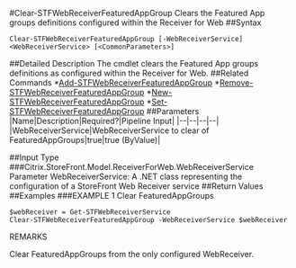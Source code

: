#Clear-STFWebReceiverFeaturedAppGroup
Clears the Featured App groups definitions configured within the Receiver for Web
##Syntax
```Clear-STFWebReceiverFeaturedAppGroup [-WebReceiverService] <WebReceiverService> [<CommonParameters>]
```
##Detailed Description
The cmdlet clears the Featured App groups definitions as configured within the Receiver for Web.
##Related Commands
*[Add-STFWebReceiverFeaturedAppGroup](Add-STFWebReceiverFeaturedAppGroup)
*[Remove-STFWebReceiverFeaturedAppGroup](Remove-STFWebReceiverFeaturedAppGroup)
*[New-STFWebReceiverFeaturedAppGroup](New-STFWebReceiverFeaturedAppGroup)
*[Set-STFWebReceiverFeaturedAppGroup](Set-STFWebReceiverFeaturedAppGroup)
##Parameters
|Name|Description|Required?|Pipeline Input||--|--|--|--||WebReceiverService|WebReceiverService to clear of FeaturedAppGroups|true|true (ByValue)|##Input Type
###Citrix.StoreFront.Model.ReceiverForWeb.WebReceiverService
Parameter WebReceiverService: A .NET class representing the configuration of a StoreFront Web Receiver service
##Return Values
##Examples
###EXAMPLE 1 Clear FeaturedAppGroups
```$webReceiver = Get-STFWebReceiverService
Clear-STFWebReceiverFeaturedAppGroup -WebReceiverService $webReceiver
```
REMARKS

Clear FeaturedAppGroups from the only configured WebReceiver.
